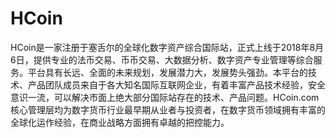 # HCoin

HCoin是一家注册于塞舌尔的全球化数字资产综合国际站，正式上线于2018年8月6日，提供专业的法币交易、币币交易、大数据分析、数字资产专业管理等综合服务。平台具有长远、全面的未来规划，发展潜力大，发展势头强劲。本平台的技术、产品团队成员来自于各大知名国际互联网企业，有着丰富产品技术经验，安全意识一流，可以解决市面上绝大部分国际站存在的技术、产品问题。HCoin.com核心管理层均为数字货币行业最早期从业者与投资者，在数字货币领域拥有丰富的全球化运作经验，在商业战略方面拥有卓越的把控能力。

